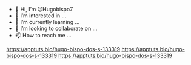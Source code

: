 - 👋 Hi, I’m @Hugobispo7
- 👀 I’m interested in ...
- 🌱 I’m currently learning ...
- 💞️ I’m looking to collaborate on ...
- 📫 How to reach me ...

<!---
Hugobispo7/Hugobispo7 is a ✨ special ✨ repository because its `README.md` (this file) appears on your GitHub profile.
You can click the Preview link to take a look at your changes.
--->
https://apptuts.bio/hugo-bispo-dos-s-133319
https://apptuts.bio/hugo-bispo-dos-s-133319
https://apptuts.bio/hugo-bispo-dos-s-133319
